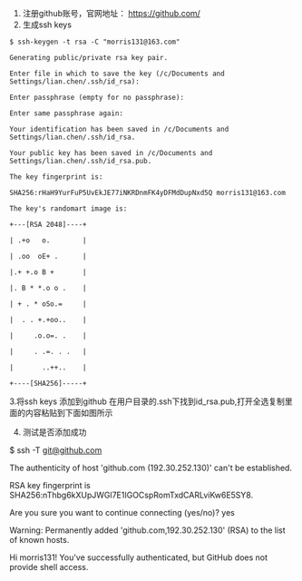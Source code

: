 1. 注册github账号，官网地址： https://github.com/
2. 生成ssh keys

```shell
$ ssh-keygen -t rsa -C "morris131@163.com"

Generating public/private rsa key pair.

Enter file in which to save the key (/c/Documents and Settings/lian.chen/.ssh/id_rsa):

Enter passphrase (empty for no passphrase):

Enter same passphrase again:

Your identification has been saved in /c/Documents and Settings/lian.chen/.ssh/id_rsa.

Your public key has been saved in /c/Documents and Settings/lian.chen/.ssh/id_rsa.pub.

The key fingerprint is:

SHA256:rHaH9YurFuP5UvEkJE77iNKRDnmFK4yDFMdDupNxd5Q morris131@163.com

The key's randomart image is:

+---[RSA 2048]----+

| .+o   o.        |

| .oo  oE+ .      |

|.+ +.o B +       |

|. B * *.o o .    |

| + . * oSo.=     |

|  . . +.+oo..    |

|     .o.o=. .    |

|     . .=. . .   |

|       ..++..    |

+----[SHA256]-----+
```

3.将ssh keys 添加到github 
在用户目录的.ssh下找到id_rsa.pub,打开全选复制里面的内容粘贴到下面如图所示




4. 测试是否添加成功


$ ssh -T git@github.com

The authenticity of host 'github.com (192.30.252.130)' can't be established.

RSA key fingerprint is SHA256:nThbg6kXUpJWGl7E1IGOCspRomTxdCARLviKw6E5SY8.

Are you sure you want to continue connecting (yes/no)? yes

Warning: Permanently added 'github.com,192.30.252.130' (RSA) to the list of known hosts.

Hi morris131! You've successfully authenticated, but GitHub does not provide shell access.

